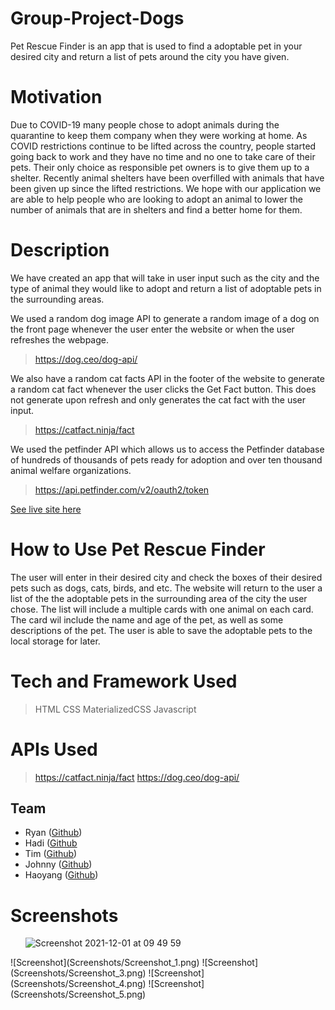 # Group-Project-Dogs
Pet Rescue Finder is an app that is used to find a adoptable pet in your desired city and return a list of pets around the city you have given.


# Motivation
Due to COVID-19 many people chose to adopt animals during the quarantine to keep them company when they were working at home. As COVID restrictions continue to be lifted across the country, people started going back to work and they have no time and no one to take care of their pets. Their only choice as responsible pet owners is to give them up to a shelter. Recently animal shelters have been overfilled with animals that have been given up since the lifted restrictions. We hope with our application we are able to help people who are looking to adopt an animal to lower the number of animals that are in shelters and find a better home for them.

# Description
We have created an app that will take in user input such as the city and the type of animal they would like to adopt and return a list of adoptable pets in the surrounding areas.

We used a random dog image API to generate a random image of a dog on the front page whenever the user enter the website or when the user refreshes the webpage.
> https://dog.ceo/dog-api/

We also have a random cat facts API in the footer of the website to generate a random cat fact whenever the user clicks the Get Fact button. This does not generate upon refresh and only generates the cat fact with the user input.
> https://catfact.ninja/fact

We used the petfinder API which allows us to access the Petfinder database of hundreds of thousands of pets ready for adoption and over ten thousand animal welfare organizations.
> https://api.petfinder.com/v2/oauth2/token


[See live site here](https://hadisafari77.github.io/Group-Project-Dogs/)

# How to Use Pet Rescue Finder 
The user will enter in their desired city and check the boxes of their desired pets such as dogs, cats, birds, and etc.
The website will return to the user a list of the the adoptable pets in the surrounding area of the city the user chose.
The list will include a multiple cards with one animal on each card.
The card wil include the name and age of the pet, as well as some descriptions of the pet.
The user is able to save the adoptable pets to the local storage for later.


# Tech and Framework Used
> HTML
> CSS
> MaterializedCSS
> Javascript


# APIs Used
> https://catfact.ninja/fact
> https://dog.ceo/dog-api/


## Team
- Ryan ([Github](https://github.com/rytc))
- Hadi ([Github](https://github.com/hadisafari77)
- Tim ([Github](https://github.com/wearehavingfun))
- Johnny ([Github](https://github.com/Shavv97))
- Haoyang ([Github](https://github.com/hvoyvng))


# Screenshots
<ul> <img width="1440" alt="Screenshot 2021-12-01 at 09 49 59" src="https://user-images.githubusercontent.com/79026810/144287135-86e948df-f8c5-488b-b8fc-33c6cf69e3e1.png"> </ul>
![Screenshot](Screenshots/Screenshot_1.png)
![Screenshot](Screenshots/Screenshot_3.png)
![Screenshot](Screenshots/Screenshot_4.png)
![Screenshot](Screenshots/Screenshot_5.png)

